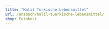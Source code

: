 ```yaml
---
title: "Halil Türkische Lebensmittel"
url: /ansbach/halil-tuerkische-lebensmittel/
shop: Feinkost
---
```

